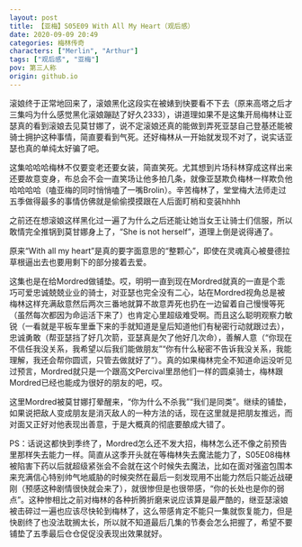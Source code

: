 ```yaml
---
layout: post
title: 【亚梅】S05E09 With All My Heart（观后感）
date: 2020-09-09 20:49
categories: 梅林传奇
characters: ["Merlin", "Arthur"]
tags: ["观后感", "亚梅"]
pov: 第三人称
origin: github.io
---
```


滚娘终于正常地回来了，滚娘黑化这段实在被婊到快要看不下去（原来高塔之后才三集吗为什么感觉黑化滚娘蹦跶了好久2333），讲道理如果不是这集开局梅林让亚瑟真的看到滚娘去见莫甘娜了，说不定滚娘还真的能做到弄死亚瑟自己登基还能被骑士拥护这种事情，简直要看到气死。还好梅林从一开始就发现不对了，说实话亚瑟也真的单纯太好骗了吧。

这集哈哈哈梅林不仅要变老还要女装，简直笑死。尤其想到片场科林穿成这样出来还要故意变身，布总会不会一直笑场让他多拍几条，就像亚瑟欺负梅林一样欺负他哈哈哈哈（嗑亚梅的同时悄悄嗑了一嘴Brolin）。辛苦梅林了，堂堂梅大法师走过五季做得最多的事情仿佛就是偷偷摸摸跟在人后面盯梢和变装hhhh

之前还在想滚娘这样黑化过一遍了为什么之后还能让她当女王让骑士们信服，所以敢情完全推锅到莫甘娜身上了，“She is not herself”，道理上倒是说得通了。

原来“With all my heart”是真的要字面意思的“整颗心”，即使在灵魂真心被曼德拉草根逼出去也要用剩下的部分接着去爱。

这集也是在给Mordred做铺垫。哎，明明一直到现在Mordred就真的一直是个乖巧可爱忠诚兢兢业业的骑士，对亚瑟也完全没有二心，站在Mordred视角总是被梅林这样充满敌意然后两次三番地就算不故意弄死也扔在一边留着自己慢慢等死（虽然每次都因为命运活下来了）也肯定心里超级难受啊。而且这么聪明观察力敏锐（一看就是平板车里垂下来的手就知道是皇后知道他们有秘密行动就跟过去），忠诚勇敢（帮亚瑟挡了好几次箭，亚瑟真是欠了他好几次命），善解人意（“你现在不信任我没关系，我希望以后我们能做朋友”“你有什么秘密不告诉我没关系，我能理解，我还会帮你圆谎，只管去做就好了”）。真的如果梅林完全不知道命运没听见过预言，Mordred就只是一个跟高文Percival里昂他们一样的圆桌骑士，梅林跟Mordred已经也能成为很好的朋友的吧，哎。

这里Mordred被莫甘娜打晕醒来，“你为什么不杀我”“我们是同类”。继续的铺垫，如果说把敌人变成朋友是消灭敌人的一种方法的话，现在这里就是把朋友推远，而对面又正好对他表现出善意，于是大概真的彻底要酿成大错了。

PS：话说这都快到季终了，Mordred怎么还不发大招，梅林怎么还不像之前预告里那样失去能力一样。简直从这季开头就在等梅林失去魔法能力了，S05E08梅林被陷害下药以后就超级紧张会不会就在这个时候失去魔法，比如在面对强盗包围本来充满信心特别帅气地威胁的时候突然在最后一刻发现用不出能力然后只能近战硬刚（预感这种剧情很快就会来了），就很惨但是也很带感，“你的长处也是你的弱点”。这种惨相比之前对梅林的各种折腾折磨来说应该算是最严酷的，继亚瑟滚娘被击碎过一遍也应该尽快轮到梅林了，这么带感肯定不能只一集就恢复能力，但是快剧终了也没法耽搁太长，所以就不知道最后几集的节奏会怎么把握了，希望不要铺垫了五季最后仓仓促促没表现出效果就好。